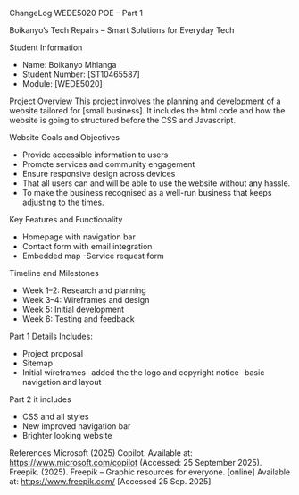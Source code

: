 ChangeLog
WEDE5020 POE – Part 1

Boikanyo’s Tech Repairs – Smart Solutions for Everyday Tech

Student Information
- Name: Boikanyo Mhlanga
- Student Number: [ST10465587]
- Module: [WEDE5020]

Project Overview
This project involves the planning and development of a website tailored for [small business]. It includes the html code and how the website is going to structured before the CSS and Javascript.

Website Goals and Objectives
- Provide accessible information to users
- Promote services and community engagement
- Ensure responsive design across devices
- That all users can and will be able to use the website without any hassle.
- To make the business recognised as a well-run business that keeps adjusting to the times. 

Key Features and Functionality
- Homepage with navigation bar
- Contact form with email integration
- Embedded map
-Service request form

Timeline and Milestones
- Week 1–2: Research and planning
- Week 3–4: Wireframes and design
- Week 5: Initial development
- Week 6: Testing and feedback

Part 1 Details
Includes:
- Project proposal
- Sitemap
- Initial wireframes
-added the the logo and copyright notice
-basic navigation and layout

Part 2 
it includes 
- CSS and all styles
- New improved navigation bar
- Brighter looking website

References
Microsoft (2025) Copilot. Available at: https://www.microsoft.com/copilot (Accessed: 25 September 2025).
Freepik. (2025). Freepik – Graphic resources for everyone. [online] Available at: https://www.freepik.com/ [Accessed 25 Sep. 2025].



